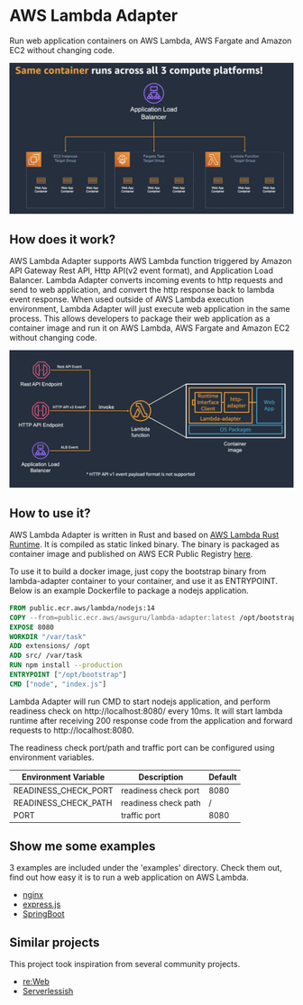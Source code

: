 # AWS Lambda Adapter

Run web application containers on AWS Lambda, AWS Fargate and Amazon EC2 without changing code.

![all 3 compute](docs/images/all-3-compute.png)

## How does it work?

AWS Lambda Adapter supports AWS Lambda function triggered by Amazon API Gateway Rest API, Http API(v2 event format), and Application Load Balancer.
Lambda Adapter converts incoming events to http requests and send to web application, and convert the http response back to lambda event response. 
When used outside of AWS Lambda execution environment, Lambda Adapter will just execute web application in the same process. 
This allows developers to package their web application as a container image and run it on AWS Lambda, AWS Fargate and Amazon EC2 without changing code.

![Lambda Adapter](docs/images/lambda-adapter-overview.png)

## How to use it? 

AWS Lambda Adapter is written in Rust and based on [AWS Lambda Rust Runtime](https://github.com/awslabs/aws-lambda-rust-runtime). It is compiled as static linked binary. 
The binary is packaged as container image and published on AWS ECR Public Registry [here](https://gallery.ecr.aws/awsguru/lambda-adapter). 

To use it to build a docker image, just copy the bootstrap binary from lambda-adapter container to your container, and use it as ENTRYPOINT. 
Below is an example Dockerfile to package a nodejs application. 

```dockerfile
FROM public.ecr.aws/lambda/nodejs:14
COPY --from=public.ecr.aws/awsguru/lambda-adapter:latest /opt/bootstrap /opt/bootstrap
EXPOSE 8080
WORKDIR "/var/task"
ADD extensions/ /opt
ADD src/ /var/task
RUN npm install --production
ENTRYPOINT ["/opt/bootstrap"]
CMD ["node", "index.js"]
```
Lambda Adapter will run CMD to start nodejs application, and perform readiness check on http://localhost:8080/ every 10ms. 
It will start lambda runtime after receiving 200 response code from the application and forward requests to http://localhost:8080. 

The readiness check port/path and traffic port can be configured using environment variables. 

|Environment Variable|Description          |Default|
|--------------------|---------------------|-------|
|READINESS_CHECK_PORT|readiness check port | 8080  |
|READINESS_CHECK_PATH|readiness check path | /     |
|PORT                |traffic port         | 8080  |

## Show me some examples

3 examples are included under the 'examples' directory. Check them out, find out how easy it is to run a web application on AWS Lambda. 

- [nginx](examples/nginx)
- [express.js](examples/expressjs)
- [SpringBoot](examples/springboot)


## Similar projects 

This project took inspiration from several community projects. 

- [re:Web](https://github.com/apparentorder/reweb)
- [Serverlessish](https://github.com/glassechidna/serverlessish)

